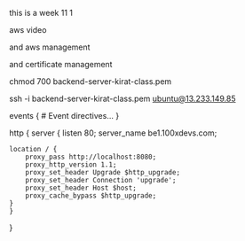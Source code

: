 this is a week 11 1 

aws video

and aws management

and certificate management





chmod 700 backend-server-kirat-class.pem



ssh -i backend-server-kirat-class.pem ubuntu@13.233.149.85






events {
    # Event directives...
}

http {
	server {
    listen 80;
    server_name be1.100xdevs.com;

    location / {
        proxy_pass http://localhost:8080;
        proxy_http_version 1.1;
        proxy_set_header Upgrade $http_upgrade;
        proxy_set_header Connection 'upgrade';
        proxy_set_header Host $host;
        proxy_cache_bypass $http_upgrade;
    }
	}
}